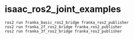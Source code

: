 # isaac_ros2_joint_examples

```
ros2 run franka_basic_ros2_bridge franka_ros2_publisher 
ros2 run franka_2f_ros2_bridge franka_ros2_publisher 
ros2 run franka_3f_ros2_bridge franka_ros2_publisher 

```